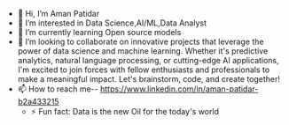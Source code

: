 - 👋 Hi, I’m Aman Patidar
- 👀 I’m interested in Data Science,AI/ML,Data Analyst
- 🌱 I’m currently learning Open source models
- 💞️ I’m looking to collaborate on innovative projects that leverage the power of data science and machine learning. Whether it's predictive analytics, natural language processing, or cutting-edge AI applications, I'm excited to join forces with fellow enthusiasts and professionals to make a meaningful impact. Let's brainstorm, code, and create together! 
- 📫 How to reach me-- https://www.linkedin.com/in/aman-patidar-b2a433215
  - ⚡ Fun fact: Data is the new Oil for the today's world

<!---
Aman1916/Aman1916 is a ✨ special ✨ repository because its `README.md` (this file) appears on your GitHub profile.
You can click the Preview link to take a look at your changes.
--->
